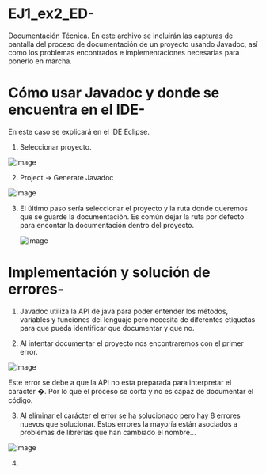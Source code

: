# EJ1_ex2_ED-
Documentación Técnica.
En este archivo se incluirán las capturas de pantalla del proceso de documentación de un proyecto usando Javadoc, así como los problemas encontrados e implementaciones necesarias para ponerlo en marcha.

# Cómo usar Javadoc y donde se encuentra en el IDE-

En este caso se explicará en el IDE Eclipse.

1. Seleccionar proyecto.

   
![image](https://github.com/user-attachments/assets/141a6d6c-3fd1-4a33-848a-b02eda36f653)



2. Project -> Generate Javadoc

   
![image](https://github.com/user-attachments/assets/3cf46fba-41c5-41fa-a0b8-ffba29d52a81)



3. El último paso sería seleccionar el proyecto y la ruta donde queremos que se guarde la documentación. Es común dejar la ruta por defecto para encontar la documentación dentro del proyecto.
   
   ![image](https://github.com/user-attachments/assets/ac53b511-66e8-4d22-96fd-075b7b21e13d)


# Implementación y solución de errores-

1. Javadoc utiliza la API de java para poder entender los métodos, variables y funciones del lenguaje pero necesita de diferentes etiquetas para que pueda identificar que documentar y que no.

2. Al intentar documentar el proyecto nos encontraremos con el primer error.

   
![image](https://github.com/user-attachments/assets/991fd7fb-e421-4731-8a6a-7fba5c0c5b19)

Este error se debe a que la API no esta preparada para interpretar el carácter �. Por lo que el proceso se corta y no es capaz de documentar el código.



3. Al eliminar el carácter el error se ha solucionado pero hay 8 errores nuevos que solucionar. Estos errores la mayoría están asociados a problemas de librerías que han cambiado el nombre...

![image](https://github.com/user-attachments/assets/f8352687-c963-4d89-b4e3-8fee3bd3c97d)


4.



